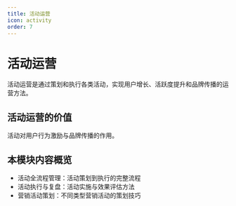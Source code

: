 ```yaml
---
title: 活动运营
icon: activity
order: 7
---
```


# 活动运营

活动运营是通过策划和执行各类活动，实现用户增长、活跃度提升和品牌传播的运营方法。

## 活动运营的价值

活动对用户行为激励与品牌传播的作用。

## 本模块内容概览

- 活动全流程管理：活动策划到执行的完整流程
- 活动执行与复盘：活动实施与效果评估方法
- 营销活动策划：不同类型营销活动的策划技巧

